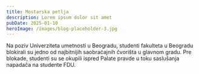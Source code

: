 ```yaml
---
title: Mostarska petlja
description: Lorem ipsum dolor sit amet
pubDate: 2025-01-10
heroImage: /images/blog-placeholder-3.jpg
---
```


Na poziv Univerziteta umetnosti u Beogradu, studenti fakulteta u Beogradu blokirali su jedno od najbitnijih saobraćajnih čvorišta u glavnom gradu. Pre blokade, studenti su se okupili ispred Palate pravde u toku saslušanja napadača na studente FDU.
